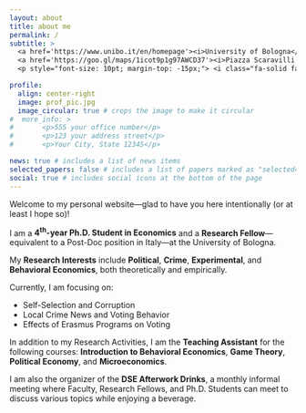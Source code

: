 ```yaml
---
layout: about
title: about me
permalink: /
subtitle: >
  <a href='https://www.unibo.it/en/homepage'><i>University of Bologna</i></a>, <a href='https://dse.unibo.it/en'><i>Department of Economics</i></a> <br>
  <a href='https://goo.gl/maps/1icot9p1g97AWCD37'><i>Piazza Scaravilli 2, 40126, Bologna</i></a> <br>
  <p style="font-size: 10pt; margin-top: -15px;"> <i class="fa-solid fa-location-dot"></i> current location: Buenos Aires, Argentina</p>

profile:
  align: center-right
  image: prof_pic.jpg
  image_circular: true # crops the image to make it circular
#  more_info: >
#       <p>555 your office number</p>
#       <p>123 your address street</p>
#       <p>Your City, State 12345</p>

news: true # includes a list of news items
selected_papers: false # includes a list of papers marked as "selected={true}"
social: true # includes social icons at the bottom of the page
---
```


Welcome to my personal website&mdash;glad to have you here intentionally (or at least I hope so)!

I am a <b style="color: $white-color;">4<sup>th</sup>-year Ph.D. Student in Economics</b> and a <b style="color: $white-color;">Research Fellow</b>&mdash;equivalent to a Post-Doc position in Italy&mdash;at the University of Bologna.

My <b style="color: $white-color;">Research Interests</b> include <b style="color: $white-color;">Political</b>, <b style="color: $white-color;">Crime</b>, <b style="color: $white-color;">Experimental</b>, and <b style="color: $white-color;">Behavioral Economics</b>, both theoretically and empirically.

Currently, I am focusing on:
 <ul>
  <li>Self-Selection and Corruption</li>
  <li>Local Crime News and Voting Behavior</li>
  <li>Effects of Erasmus Programs on Voting</li>
</ul>

In addition to my Research Activities, I am the <b style="color: $white-color;">Teaching Assistant</b> for the following courses: <b style="color: $white-color;">Introduction to Behavioral Economics</b>, <b style="color: $white-color;">Game Theory</b>, <b style="color: $white-color;">Political Economy</b>, and <b style="color: $white-color;">Microeconomics</b>.

I am also the organizer of the <b style="color: $white-color;">DSE Afterwork Drinks</b>, a monthly informal meeting where Faculty, Research Fellows, and Ph.D. Students can meet to discuss various topics while enjoying a beverage.

